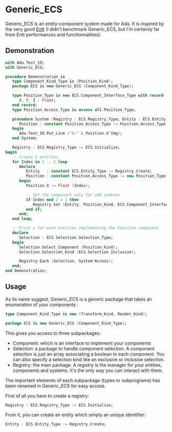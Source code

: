 # Generic_ECS

Generic_ECS is an entity-component system made for Ada. It is inspired by the very good [Entt]([Entt](https://github.com/skypjack/entt)) (I didn't benchmark Generic_ECS, but I'm certainly far from Entt performances and functionnalities).

## Demonstration
```ada
with Ada.Text_IO;
with Generic_ECS;

procedure Demonstration is
   type Component_Kind_Type is (Position_Kind);
   package ECS is new Generic_ECS (Component_Kind_Type);

   type Position_Type is new ECS.Component_Interface_Type with record
      X, Y, Z : Float;
   end record;
   type Position_Access_Type is access all Position_Type;

   procedure System (Registry : ECS.Registry_Type; Entity : ECS.Entity_Type) is
      Position : constant Position_Access_Type := Position_Access_Type (Registry.Get (Entity, Position_Kind));
   begin
      Ada.Text_IO.Put_Line ("X:" & Position.X'Img);
   end System;

   Registry : ECS.Registry_Type := ECS.Initialize;
begin
   -- Create 5 entities
   for Index in 1 .. 5 loop
      declare
         Entity   : constant ECS.Entity_Type := Registry.Create;
         Position : constant Position_Access_Type := new Position_Type;
      begin
         Position.X := Float (Index);

         -- Set the component only for odd indexes
         if Index mod 2 = 1 then
            Registry.Set (Entity, Position_Kind, ECS.Component_Interface_Class_Access_Type (Position));
         end if;
      end;
   end loop;

   -- Print x for each entities implementing the Position component
   declare
      Selection : ECS.Selection.Selection_Type;
   begin
      Selection.Select_Component (Position_Kind);
      Selection.Selection_Kind (ECS.Selection.Inclusive);

      Registry.Each (Selection, System'Access);
   end;
end Demonstration;
```

## Usage

As its name suggest, Generic_ECS is a generic package that takes an enumeration of your components :

```ada
type Component_Kind_Type is new (Transform_Kind, Render_Kind);

package ECS is new Generic_ECS (Component_Kind_Type);
```

This gives you access to three subpackages:
- Component: which is an interface to implement your components
- Selection: a package to handle component selection. A component selection is just an array associating a boolean to each component. You can also specify a selection kind like an exclusive or inclusive selection.
- Registry: the main package. A registry is the manager for your entities, components and systems. It's the only way you can interact with them.

The important elements of each subpackage (types or subprograms) has been renamed in Generic_ECS for easy access.

First of all you have to create a registry:
```ada
Registry : ECS.Registry_Type := ECS.Initialize;
```

From it, you can create an entity which simply an unique identifier:
```ada
Entity : ECS.Entity_Type := Registry.Create;
```